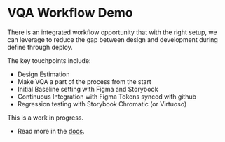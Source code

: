 # VQA Workflow Demo

There is an integrated workflow opportunity that with the right setup, we can leverage to reduce the gap between design and development during define through deploy.

The key touchpoints include:

- Design Estimation
- Make VQA a part of the process from the start
- Initial Baseline setting with Figma and Storybook
- Continuous Integration with Figma Tokens synced with github
- Regression testing with Storybook Chromatic (or Virtuoso)

This is a work in progress.

- Read more in the [docs](https://myplanet.jira.com/wiki/spaces/DQA/pages/261685260?atlOrigin=eyJpIjoiODI5MmMyMzAxNDljNDI3OGI4ZTJlNGY5NjMwY2EyOGQiLCJwIjoiYyJ9).
